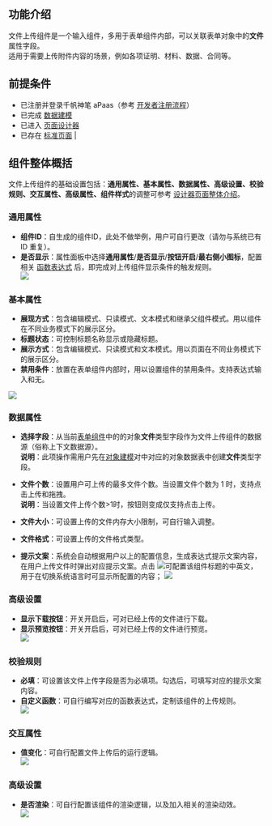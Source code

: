 ## **功能介绍**
文件上传组件是一个输入组件，多用于表单组件内部，可以关联表单对象中的**文件**属性字段。  
适用于需要上传附件内容的场景，例如各项证明、材料、数据、合同等。  

## **前提条件** 

- 已注册并登录千帆神笔 aPaas（参考 [开发者注册流程](https://cloud.tencent.com/document/product/1365/68054)）
- 已完成 [数据建模](https://cloud.tencent.com/document/product/1365/67951)
- 已进入 [页面设计器](https://cloud.tencent.com/document/product/1365/67961)
- 已存在 [标准页面](https://cloud.tencent.com/document/product/1365/67961)                                                                                 |

## **组件整体概括**  
文件上传组件的基础设置包括：**通用属性、基本属性、数据属性、高级设置、校验规则、交互属性、高级属性、组件样式**的调整可参考 [设计器页面整体介绍](https://cloud.tencent.com/document/product/1365/67961#.E5.8F.B3.E4.BE.A7.E5.B1.9E.E6.80.A7.E9.9D.A2.E6.9D.BF)。

### **通用属性** 
- **组件ID**：自生成的组件ID，此处不做举例，用户可自行更改（请勿与系统已有 ID 重复）。 
- **是否显示**：属性面板中选择**通用属性**/**是否显示**/**按钮开启**/**最右侧小图标**，配置相关 [函数表达式](https://cloud.tencent.com/document/product/1365/67905) 后，即完成对上传组件显示条件的触发规则。  
![](https://qcloudimg.tencent-cloud.cn/raw/09fb37252ab04652774dad7337abb150.png)  

### **基本属性**  

- **展现方式**：包含编辑模式、只读模式、文本模式和继承父组件模式。用以组件在不同业务模式下的展示区分。
- **标题状态**：可控制标题名称显示或隐藏标题。  
- **展示方式**：包含编辑模式、只读模式和文本模式。用以页面在不同业务模式下的展示区分。
- **禁用条件**：放置在表单组件内部时，用以设置组件的禁用条件。支持表达式输入和无。 

![](https://qcloudimg.tencent-cloud.cn/raw/f5dc67eca509c73d943a8498790621c5.png)  

### **数据属性**   

- **选择字段**：从当前[表单组件](https://cloud.tencent.com/document/product/1365/67964)中的的对象**文件**类型字段作为文件上传组件的数据源（俗称上下文数据源）。  
**说明**：此项操作需用户先在[对象建模](https://cloud.tencent.com/document/product/1365/67951)对中对应的对象数据表中创建**文件**类型字段。
 
- **文件个数**：设置用户可上传的最多文件个数。当设置文件个数为 1 时，支持点击上传和拖拽。  
**说明**：当设置文件上传个数>1时，按钮则变成仅支持点击上传。

- **文件大小**：可设置上传的文件内存大小限制，可自行输入调整。  

- **文件格式**：可设置上传的文件格式类型。  

- **提示文案**：系统会自动根据用户以上的配置信息，生成表达式提示文案内容，在用户上传文件时弹出对应提示文案。点击 ![](https://qcloudimg.tencent-cloud.cn/raw/e51bb12b571351163437c5707f9dd448.png)可配置该组件标题的中英文，用于在切换系统语言时可显示所配置的内容；
![](https://qcloudimg.tencent-cloud.cn/raw/5e668fa5fc53ef0e31f9b3d682867e91.png)


### **高级设置**  

- **显示下载按钮**：开关开启后，可对已经上传的文件进行下载。 
- **显示预览按钮**：开关开启后，可对已经上传的文件进行预览。   
![](https://qcloudimg.tencent-cloud.cn/raw/faddbbe0d25142fadf056c0d6180845e.png)

### **校验规则**

- **必填**：可设置该文件上传字段是否为必填项。勾选后，可填写对应的提示文案内容。
- **自定义函数**：可自行编写对应的函数表达式，定制该组件的上传规则。  
![](https://qcloudimg.tencent-cloud.cn/raw/0443414fb579d0702c8fd0fe299d5d3e.png)

### **交互属性**  

- **值变化**：可自行配置文件上传后的运行逻辑。  
![](https://qcloudimg.tencent-cloud.cn/raw/2a9bea30dcf22e616dbf871457c4ba5b.png)

### **高级设置** 

- **是否渲染**：可自行配置该组件的渲染逻辑，以及加入相关的渲染动效。  
![](https://qcloudimg.tencent-cloud.cn/raw/1a782e5bce809fceafd9e719c05d5eee.png)